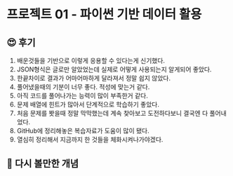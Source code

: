 # 프로젝트 01 - 파이썬 기반 데이터 활용



## 😍 후기

1. 배운것들을 기반으로 이렇게 응용할 수 있다는게 신기했다.
2. JSON형식은 글로만 알았었는데 실제로 어떻게 사용되는지 알게되어 좋았다.
3. 한끝차이로 결과가 어마어마하게 달라져서 정말 쉽지 않았다.
4. 풀어냈을때의 기분이 너무 좋다. 적성에 맞는거 같다.
5. 아직 코드를 풀어나가는 능력이 많이 부족한거 같다.
6. 문제 배열에 힌트가 많아서 단계적으로 학습하기 좋았다.
7. 처음 문제를 봣을때 정말 막막했는데 계속 찾아보고 도전하다보니 결국엔 다 풀어내었다.
8. GitHub에 정리해놓은 복습자료가 도움이 많이 됐다. 
9. 열심히 정리해서 지금까지 한 것들을 체화시켜나가야겠다.



## 💯 다시 볼만한 개념

